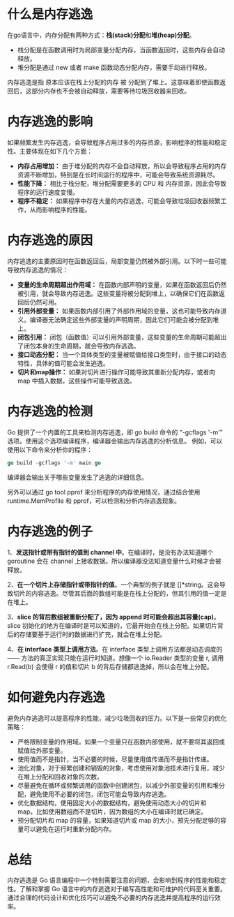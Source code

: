 # 什么是内存逃逸
在go语言中，内存分配有两种方式：**栈(stack)分配**和**堆(heap)分配**。
- 栈分配是在函数调用时为局部变量分配内存，当函数返回时，这些内存会自动释放。
- 堆分配是通过 new 或者 make 函数动态分配内存，需要手动进行释放。

内存逃逸是指 原本应该在栈上分配的内存 被 分配到了堆上。这意味着即使函数返回后，这部分内存也不会被自动释放，需要等待垃圾回收器来回收。

# 内存逃逸的影响
如果频繁发生内存逃逸，会导致程序占用过多的内存资源，影响程序的性能和稳定性。主要体现在如下几个方面：

- **内存占用增加：** 由于堆分配的内存不会自动释放，所以会导致程序占用的内存资源不断增加，特别是在长时间运行的程序中，可能会导致系统资源耗尽。
- **性能下降：** 相比于栈分配，堆分配需要更多的 CPU 和 内存资源，因此会导致程序的运行速度变慢。
- **程序不稳定：** 如果程序中存在大量的内存逃逸，可能会导致垃圾回收器频繁工作，从而影响程序的性能。

# 内存逃逸的原因
内存逃逸的主要原因时在函数返回后，局部变量仍然被外部引用。以下时一些可能导致内存逃逸的情况：

- **变量的生命周期超出作用域：** 在函数内部声明的变量，如果在函数返回后仍然被引用，就会导致内存逃逸。这些变量将被分配到堆上，以确保它们在函数返回后仍然可用。
- **引用外部变量：** 如果函数内部引用了外部作用域的变量，这也可能导致内存道义。编译器无法确定这些外部变量的声明周期，因此它们可能会被分配到堆上。
- **闭包引用：** 闭包（函数值）可以引用外部变量，这些变量的生命周期可能超出了闭包本身的生命周期，就会导致内存逃逸。
- **接口动态分配：** 当一个具体类型的变量被赋值给接口类型时，由于接口的动态特性，具体的值可能会发生逃逸。
- **切片和map操作：** 如果对切片进行操作可能导致其重新分配内存，或者向 map 中插入数据，这些操作可能导致逃逸。

# 内存逃逸的检测
Go 提供了一个内置的工具来检测内存逃逸，即 go build 命令的 “-gcflags '-m'” 选项。使用这个选项编译程序，编译器会输出内存逃逸的分析信息。
例如，可以使用以下命令来分析你的程序：
```go
go build -gcflags '-m' main.go
```
编译器会输出关于哪些变量发生了逃逸的详细信息。

另外可以通过 go tool pprof 来分析程序的内存使用情况，通过结合使用runtime.MemProfile 和 pprof，可以检测和分析内存逃逸现象。
# 内存逃逸的例子
1、**发送指针或带有指针的值到 channel 中**。在编译时，是没有办法知道哪个 goroutine 会在 channel 上接收数据。所以编译器没法知道变量什么时候才会被释放。

2、**在一个切片上存储指针或带指针的值**。一个典型的例子就是 []*string。这会导致切片的内容逃逸。尽管其后面的数组可能是在栈上分配的，但其引用的值一定是在堆上。

3、**slice 的背后数组被重新分配了，因为 append 时可能会超出其容量(cap)**。slice 初始化的地方在编译时是可以知道的，它最开始会在栈上分配。如果切片背后的存储要基于运行时的数据进行扩充，就会在堆上分配。

4、**在 interface 类型上调用方法**。在 interface 类型上调用方法都是动态调度的 —— 方法的真正实现只能在运行时知道。想像一个 io.Reader 类型的变量 r, 调用 r.Read(b) 会使得 r 的值和切片 b 的背后存储都逃逸掉，所以会在堆上分配。

# 如何避免内存逃逸
避免内存逃逸可以提高程序的性能，减少垃圾回收的压力。以下是一些常见的优化策略：

- 严格限制变量的作用域。如果一个变量只在函数内部使用，就不要将其返回或赋值给外部变量。
- 使用值而不是指针，当不必要的时候，尽量使用值传递而不是指针传递。
- 池化对象，对于频繁创建和销毁的对象，考虑使用对象池技术进行复用，减少在堆上分配和回收对象的次数。
- 尽量避免在循环或频繁调用的函数中创建闭包，以减少外部变量的引用和堆分配，避免使用不必要的闭包，闭包可能会导致内存逃逸。
- 优化数据结构，使用固定大小的数据结构，避免使用动态大小的切片和 map。比如使用数组而不是切片，因为数组的大小在编译时就已确定。
- 预分配切片和 map 的容量，如果知道切片或 map 的大小，预先分配足够的容量可以避免在运行时重新分配内存。
# 总结
内存逃逸是 Go 语言编程中一个特别需要注意的问题，会影响到程序的性能和稳定性。了解和掌握 Go 语言中的内存逃逸对于编写高性能和可维护的代码至关重要。通过合理的代码设计和优化技巧可以避免不必要的内存逃逸并提高程序的运行效率。